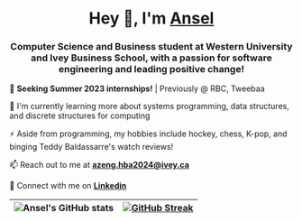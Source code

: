 <h1 align="center">Hey 👋, I'm <a href="https://www.anselzeng.me/">Ansel</a></h1>

<h3 align="center">Computer Science and Business student at Western University and Ivey Business School, with a passion for software engineering and leading positive change!</h3>

🏢 **Seeking Summer 2023 internships!** | Previously @ RBC, Tweebaa

🌱 I'm currently learning more about systems programming, data structures, and discrete structures for computing

⚡️ Aside from programming, my hobbies include hockey, chess, K-pop, and binging Teddy Baldassarre's watch reviews!

📫 Reach out to me at **azeng.hba2024@ivey.ca**

💼 Connect with me on **[Linkedin](https://www.linkedin.com/in/anselzeng/)**

|![Ansel's GitHub stats](https://github-readme-stats.vercel.app/api?username=anselzeng&count_private=true&show_icons=true&theme=onedark)|[![GitHub Streak](https://streak-stats.demolab.com?user=anselzeng&background=282C34&stroke=E4E2E2&ring=E4BF7A&fire=E4BF7A&currStreakNum=DF6D74&border=E4E2E2&currStreakLabel=E4BF7A&sideNums=DF6D74&sideLabels=DF6D74&dates=8EB573)](https://git.io/streak-stats)|
|-|-|
